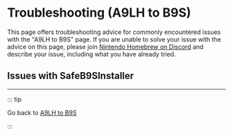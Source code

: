 # Troubleshooting (A9LH to B9S)

This page offers troubleshooting advice for commonly encountered issues with the "A9LH to B9S" page. If you are unable to solve your issue with the advice on this page, please join [Nintendo Homebrew on Discord](https://discord.gg/MWxPgEp) and describe your issue, including what you have already tried.

## Issues with SafeB9SInstaller
<!--@include: ./_include/troubleshooting-sb9si-bin.md -->
<!--@include: ./_include/troubleshooting-sb9si-common.md -->

<!--@include: ./_include/troubleshooting-get-help-common.md -->

---

::: tip

Go back to [A9LH to B9S](a9lh-to-b9s)

:::

<!--@include: ./_include/troubleshooting-return.md -->
